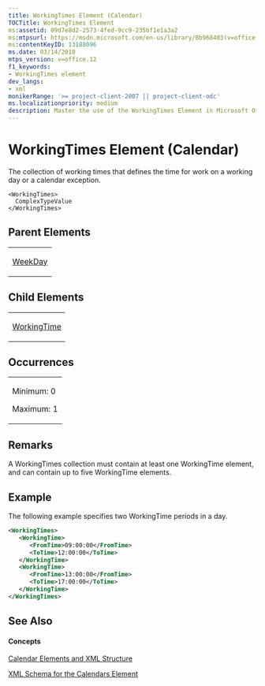 ```yaml
---
title: WorkingTimes Element (Calendar)
TOCTitle: WorkingTimes Element
ms:assetid: 09d7e8d2-2573-4fed-9cc9-235bf1e1a3a2
ms:mtpsurl: https://msdn.microsoft.com/en-us/library/Bb968403(v=office.12)
ms:contentKeyID: 13188096
ms.date: 03/14/2018
mtps_version: v=office.12
f1_keywords:
- WorkingTimes element
dev_langs:
- xml
monikerRange: '>= project-client-2007 || project-client-odc'
ms.localizationpriority: medium
description: Master the use of the WorkingTimes Element in Microsoft Office Project's XML data interchange. Learn to define work times for optimal productivity.
---
```


# WorkingTimes Element (Calendar)




The collection of working times that defines the time for work on a working day or a calendar exception.

    <WorkingTimes>
      ComplexTypeValue
    </WorkingTimes>

## Parent Elements

<table>
<colgroup>
<col style="width: 100%" />
</colgroup>
<tbody>
<tr class="odd">
<td><p><a href="weekday-element.md">WeekDay</a></p></td>
</tr>
</tbody>
</table>

## Child Elements

<table>
<colgroup>
<col style="width: 100%" />
</colgroup>
<tbody>
<tr class="odd">
<td><p><a href="workingtime-element-calendar.md">WorkingTime</a></p></td>
</tr>
</tbody>
</table>

## Occurrences

<table>
<colgroup>
<col style="width: 100%" />
</colgroup>
<tbody>
<tr class="odd">
<td><p>Minimum: 0</p>
<p>Maximum: 1</p></td>
</tr>
</tbody>
</table>

## Remarks

A WorkingTimes collection must contain at least one WorkingTime element, and can contain up to five WorkingTime elements.

## Example

The following example specifies two WorkingTime periods in a day.

``` xml
<WorkingTimes>
   <WorkingTime>
      <FromTime>09:00:00</FromTime>
      <ToTime>12:00:00</ToTime>
   </WorkingTime>
   <WorkingTime>
      <FromTime>13:00:00</FromTime>
      <ToTime>17:00:00</ToTime>
   </WorkingTime>
</WorkingTimes>
```

## See Also

#### Concepts

[Calendar Elements and XML Structure](calendar-elements-and-xml-structure.md)

[XML Schema for the Calendars Element](xml-schema-for-the-calendars-element.md)


